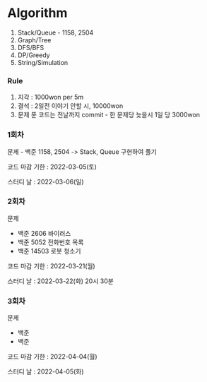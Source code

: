 # Algorithm
1. Stack/Queue - 1158, 2504
2. Graph/Tree
3. DFS/BFS
4. DP/Greedy
5. String/Simulation

### Rule
1. 지각 : 1000won per 5m
2. 결석 : 2일전 이야기 안할 시, 10000won
3. 문제 푼 코드는 전날까지 commit - 한 문제당 늦을시 1일 당 3000won

### 1회차
문제 - 백준 1158, 2504 -> Stack, Queue 구현하여 풀기

코드 마감 기한 : 2022-03-05(토)

스터디 날 : 2022-03-06(일)

### 2회차
문제
- 백준 2606 바이러스
- 백준 5052 전화번호 목록
- 백준 14503 로봇 청소기

코드 마감 기한 : 2022-03-21(월)

스터디 날 : 2022-03-22(화) 20시 30분

### 3회차
문제
- 백준
- 백준

코드 마감 기한 : 2022-04-04(월)

스터디 날 : 2022-04-05(화)
